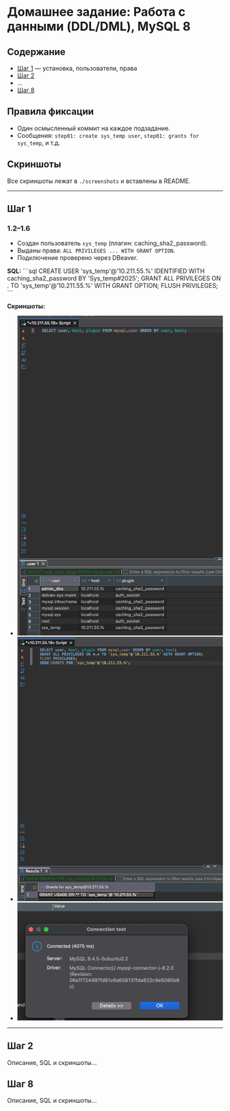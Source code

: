 # Домашнее задание: Работа с данными (DDL/DML), MySQL 8

## Содержание
- [Шаг 1](#шаг-1) — установка, пользователи, права
- [Шаг 2](#шаг-2)
- ...
- [Шаг 8](#шаг-8)

## Правила фиксации
- Один осмысленный коммит на каждое подзадание.
- Сообщения: `step01: create sys_temp user`, `step01: grants for sys_temp`, и т.д.

## Скриншоты
Все скриншоты лежат в `./screenshots` и вставлены в README.

---

## Шаг 1
### 1.2–1.6
- Создан пользователь `sys_temp` (плагин: caching_sha2_password).
- Выданы права: `ALL PRIVILEGES ... WITH GRANT OPTION`.
- Подключение проверено через DBeaver.

**SQL:**
\`\`\`sql
CREATE USER 'sys_temp'@'10.211.55.%'
  IDENTIFIED WITH caching_sha2_password BY 'Sys_temp#2025';
GRANT ALL PRIVILEGES ON *.* TO 'sys_temp'@'10.211.55.%' WITH GRANT OPTION;
FLUSH PRIVILEGES;
\`\`\`

**Скриншоты:**
- ![users](screenshots/step01_users.png)
- ![grants](screenshots/step01_grants.png)
- ![connect](screenshots/step01_connect.png)

---

## Шаг 2
Описание, SQL и скриншоты...

## Шаг 8
Описание, SQL и скриншоты...
